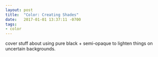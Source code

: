 ```yaml
---
layout: post
title:  "Color: Creating Shades"
date:   2017-01-01 13:37:11 -0700
tags:
- color
---
```

cover stuff about using pure black + semi-opaque to lighten things on uncertain backgrounds.
